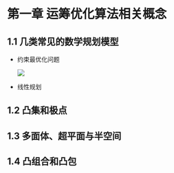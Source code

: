# 第一章 运筹优化算法相关概念
## 1.1 几类常见的数学规划模型
- 约束最优化问题
  
  ![](https://latex.codecogs.com/png.image?\dpi{110}\begin{aligned}&\min(\text{or}\max)\quad&space;f(x)\\&\text{s.t.}\quad\left\{\begin{array}{l}g(x)\leqslant&space;0\\x\in&space;X\end{array}\right.\end{aligned})
  
- 线性规划
## 1.2 凸集和极点
## 1.3 多面体、超平面与半空间
## 1.4 凸组合和凸包
